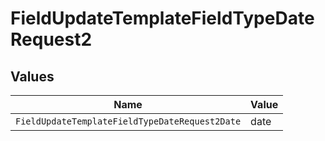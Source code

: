 # FieldUpdateTemplateFieldTypeDateRequest2


## Values

| Name                                           | Value                                          |
| ---------------------------------------------- | ---------------------------------------------- |
| `FieldUpdateTemplateFieldTypeDateRequest2Date` | date                                           |